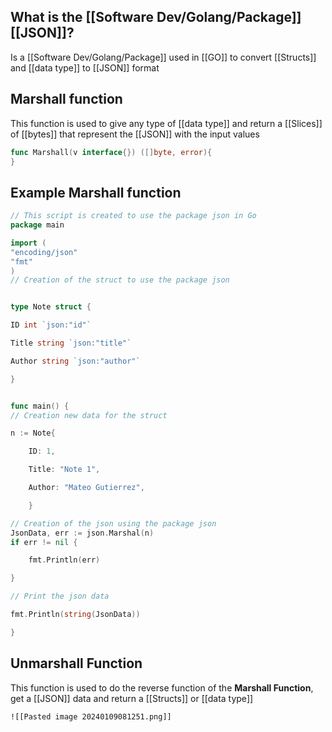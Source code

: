 
## What is the [[Software Dev/Golang/Package]] [[JSON]]?

Is a [[Software Dev/Golang/Package]] used in [[GO]] to convert [[Structs]] and [[data type]] to [[JSON]] format

## Marshall function

This function is used to give any type of [[data type]] and return a [[Slices]] of [[bytes]] that represent the [[JSON]] with the input values

```Go
func Marshall(v interface{}) ([]byte, error){
}
```

## Example Marshall function

```Go
// This script is created to use the package json in Go
package main

import (
"encoding/json"
"fmt"
)
// Creation of the struct to use the package json


type Note struct {

ID int `json:"id"`

Title string `json:"title"`

Author string `json:"author"`

}


func main() {
// Creation new data for the struct

n := Note{

	ID: 1,

	Title: "Note 1",

	Author: "Mateo Gutierrez",

	}

// Creation of the json using the package json
JsonData, err := json.Marshal(n)
if err != nil {

	fmt.Println(err)

}

// Print the json data

fmt.Println(string(JsonData))

}
```

## Unmarshall Function

This function is used to do the reverse function of the **Marshall Function**, get a [[JSON]] data and return a [[Structs]] or [[data type]]

	![[Pasted image 20240109081251.png]]

